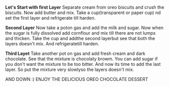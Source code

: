 **Let's Start with first Layer**
Separate cream from oreo biscuits and  crush the biscuits. Now add butter and mix. Take a cup(transparent or paper cup) nd set the first layer and refrigerate  till harden.

**Second Layer**
Now take a poton gas and add the milk and sugar. Now when the sugar is fully dissolved add cornflour and mix till there are not lumps and thicken. Take the cup and addthe second layerbut see that both the layers doesn't mix. And refrigeratetill harden.

**Third Layet**
Take another pot on gas and add fresh cream and dark chocolate. See that the mixture is chocolaty browm. You can add sugar if you don't want the mixture to be too bitter. And now its time to add the last layer. So put the mixture very slowlyso the layers doesn't mix.

AND DOWN :)
ENJOY THE DELICIOUS OREO CHOCOLATE DESSERT
